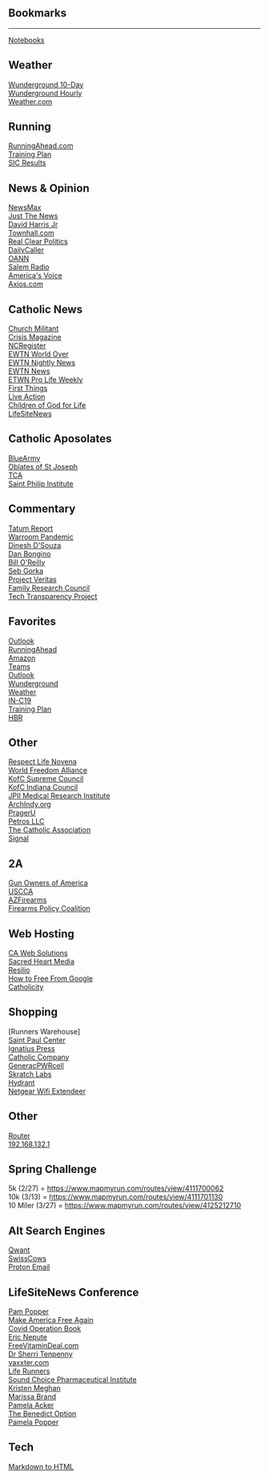 ## Bookmarks
---
[Notebooks](file:///C:/Users/mikec/OneDrive/Notebooks) 

Weather  
---
[Wunderground 10-Day](https://www.wunderground.com/forecast/us/in/sellersburg)  
[Wunderground Hourly](https://www.wunderground.com/hourly/us/in/sellersburg)  
[Weather.com](https://weather.com/weather/hourbyhour/l/aae3fb852ab37c53d5fd9faa64b3e680812dac44af9d3fbc8253c9910daf1371)  
[]()

Running
---
[RunningAhead.com](https://www.runningahead.com/logs/1ce7f3a060cd47dd9597b428a2de1867)  
[Training Plan](https://docs.google.com/spreadsheets/d/1pJGaTFZ2QwO2C0Hn3W8ZSiQFZgtTuyFBE9e47dIKhaY/edit#gid=1396078033)  
[SIC Results](https://docs.google.com/spreadsheets/d/1KQc6UKk-5caT2F7d50zoAIfp9jsMZErDtwIJt1xUngg/edit?usp=sharing)  

News & Opinion
---
[NewsMax](https://www.newsmax.com/)  
[Just The News](https://justthenews.com/)  
[David Harris Jr](https://davidharrisjr.com/)  
[Townhall.com](https://www.townhall.com/)  
[Real Clear Politics](https://www.realclearpolitics.com/)  
[DailyCaller](https://dailycaller.com/author/Mary+Margaret+Olohan/)  
[OANN](https://www.oann.com/)  
[Salem Radio](https://salemnow.com/no-safe-spaces/)  
[America's Voice](https://americasvoice.news/)  
[Axios.com](https://www.axios.com/)  

Catholic News  
---
[Church Militant](https://www.churchmilitant.com/)  
[Crisis Magazine](https://www.crisismagazine.com/)  
[NCRegister](https://www.ncregister.com/)  
[EWTN World Over](https://www.ewtn.com/tv/shows/world-over)  
[EWTN Nightly News](https://www.ewtn.com/tv/shows/ewtn-news-nightly)  
[EWTN News](https://www.ewtnnews.com/)  
[ETWN Pro Life Weekly](https://www.ewtn.com/tv/shows/ewtn-pro-life-weekly)  
[First Things](https://www.firstthings.com/)  
[Live Action](https://www.liveaction.org/news/guide-fetal-cell-lines-aborted-vaccine-development/)  
[Children of God for Life](https://cogforlife.org/)  
[LifeSiteNews](https://www.lifesitenews.com/)  

Catholic Aposolates  
---
[BlueArmy](https://www.bluearmy.com/yearofstjoseph/)  
[Oblates of St Joseph](https://osjusa.org/)  
[TCA](https://thecatholicassociation.org/)  
[Saint Philip Institute](https://stphilipinstitute.org/)   

Commentary
---
[Tatum Report](https://tatumreport.com/)  
[Warroom Pandemic](https://pandemic.warroom.org/)  
[Dinesh D'Souza](https://www.dineshdsouza.com/)  
[Dan Bongino](https://bongino.com/)  
[Bill O'Reilly](https://www.billoreilly.com/)  
[Seb Gorka](https://www.sebgorka.com/)  
[Project Veritas](https://www.projectveritas.com/)  
[Family Research Council](https://www.frc.org/)   
[Tech Transparency Project](https://www.techtransparencyproject.org/)  

Favorites
---
<a href="https://outlook.live.com/"> Outlook </a>  
[RunningAhead](https://www.runningahead.com/logs/1ce7f3a060cd47dd9597b428a2de1867)  
[Amazon](https://smile.amazon.com/)  
[Teams](http://teams.microsoft.com/)  
[Outlook](https://outlook.office.com/mail/inbox)  
[Wunderground](https://www.wunderground.com/forecast/us/in/sellersburg/38.38,-85.77)  
[Weather](https://weather.com/weather/tenday/l/aae3fb852ab37c53d5fd9faa64b3e680812dac44af9d3fbc8253c9910daf1371)  
[IN-C19](https://www.coronavirus.in.gov/2393.htm)  
[Training Plan](https://docs.google.com/spreadsheets/d/1pJGaTFZ2QwO2C0Hn3W8ZSiQFZgtTuyFBE9e47dIKhaY/edit#gid=1766109142)  
[HBR](https://hbr.org/)  

Other
---
[Respect Life Novena](https://www.respectlife.org/9-days-for-life)  
[World Freedom Alliance](https://worldfreedomalliance.org/)  
[KofC Supreme Council](https://www.kofc.org/)  
[KofC Indiana Council](http://www.indianakofc.org/download/membership/Elevator%20Speech%20Card.pdf)  
[JPII Medical Research Institute](https://www.jp2mri.org/campaign-covid19-vaccine)  
[ArchIndy.org](http://archindy.org/archbishop/column/index.html)  
[PragerU](https://www.prageru.com/)  
[Petros LLC](https://buildonrock.com/)  
[The Catholic Association](https://thecatholicassociation.org/who-we-are/dr-grazie-pozo-christie/)  
[Signal](https://www.signal.org/)  

2A
---
[Gun Owners of America](https://www.instagram.com/gunownersofamerica/)  
[USCCA](https://www.instagram.com/uscca/)  
[AZFirearms](https://www.instagram.com/azfirearms/)  
[Firearms Policy Coalition](https://www.instagram.com/gunpolicy/)

Web Hosting  
---
[CA Web Solutions](http://www.cawebsolutions.com/)  
[Sacred Heart Media](http://www.sacredheartmedia.com/domains/)  
[Resilio](https://www.resilio.com/individuals/)  
[How to Free From Google](https://spreadprivacy.com/how-to-remove-google/)  
[Catholicity](https://www.catholicity.com/links/164/)  

Shopping
---
[Runners Warehouse]   
[Saint Paul Center](https://stpaulcenter.com/)  
[Ignatius Press](https://www.ignatius.com/)  
[Catholic Company](https://www.catholiccompany.com/)  
[GeneracPWRcell](https://www.generac.com/GeneracCorporate/media/Library/content/Clean%20Energy/PWRcell_BuyersGuide.pdf)  
[Skratch Labs](https://www.skratchlabs.com/products/sport-hydration-drink-mix?variant=42591625861)  
[Hydrant](https://www.drinkhydrant.com)  
[Netgear Wifi Extendeer](https://www.netgear.com/home/wifi/range-extenders/ex6250/)   

Other
---
[Router](https://expressvpnrouter.com/ui/dashboard)  
[192.168.132.1](https://192.168.132.1)  

Spring Challenge
---
5k (2/27) = https://www.mapmyrun.com/routes/view/4111700062  
10k (3/13) = https://www.mapmyrun.com/routes/view/4111701130  
10 Miler (3/27) = https://www.mapmyrun.com/routes/view/4125212710  

Alt Search Engines  
---
[Qwant](https://www.qwant.com/)  
[SwissCows](https://swisscows.com/)  
[Proton Email](https://protonmail.com/)  

LifeSiteNews Conference
---
[Pam Popper](wellnessforumhealth.com)  
[Make America Free Again](https://makeamericansfreeagain.com/)  
[Covid Operation Book]()  
[Eric Nepute](https://www.ericnepute.com)  
[FreeVitaminDeal.com](https://freevitamindeal.com/qualify-now)  
[Dr Sherri Tenpenny](https://www.drtenpenny.com/)  
[vaxxter.com](https://vaxxter.com/)  
[Life Runners](https://www.liferunners.org/)  
[Sound Choice Pharmaceutical Institute](https://soundchoice.org/)  
[Kristen Meghan](https://realdealmedia.com/)  
[Marissa Brand]()  
[Pamela Acker]()  
[The Benedict Option](https://thebenedictoption.com/)  
[Pamela Popper](https://www.amazon.com/COVID-Operation-What-Happened-Whats/dp/1633374432)  

Tech
---
[Markdown to HTML](https://markdowntohtml.com/)  
